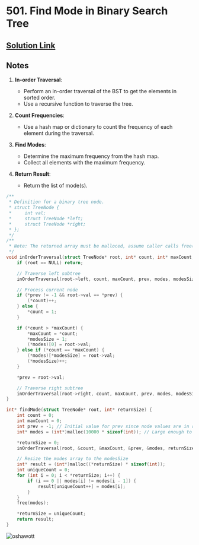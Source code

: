 # 501. Find Mode in Binary Search Tree

## [Solution Link](https://leetcode.com/submissions/detail/1496649698/)

## Notes

1. **In-order Traversal**:
   - Perform an in-order traversal of the BST to get the elements in sorted order.
   - Use a recursive function to traverse the tree.

2. **Count Frequencies**:
   - Use a hash map or dictionary to count the frequency of each element during the traversal.

3. **Find Modes**:
   - Determine the maximum frequency from the hash map.
   - Collect all elements with the maximum frequency.

4. **Return Result**:
   - Return the list of mode(s).

```c
/**
 * Definition for a binary tree node.
 * struct TreeNode {
 *     int val;
 *     struct TreeNode *left;
 *     struct TreeNode *right;
 * };
 */
/**
 * Note: The returned array must be malloced, assume caller calls free().
 */
void inOrderTraversal(struct TreeNode* root, int* count, int* maxCount, int* prev, int** modes, int* modesSize) {
    if (root == NULL) return;

    // Traverse left subtree
    inOrderTraversal(root->left, count, maxCount, prev, modes, modesSize);

    // Process current node
    if (*prev != -1 && root->val == *prev) {
        (*count)++;
    } else {
        *count = 1;
    }

    if (*count > *maxCount) {
        *maxCount = *count;
        *modesSize = 1;
        (*modes)[0] = root->val;
    } else if (*count == *maxCount) {
        (*modes)[*modesSize] = root->val;
        (*modesSize)++;
    }

    *prev = root->val;

    // Traverse right subtree
    inOrderTraversal(root->right, count, maxCount, prev, modes, modesSize);
}

int* findMode(struct TreeNode* root, int* returnSize) {
    int count = 0;
    int maxCount = 0;
    int prev = -1; // Initial value for prev since node values are in range [-105, 105]
    int* modes = (int*)malloc(10000 * sizeof(int)); // Large enough to hold all modes

    *returnSize = 0;
    inOrderTraversal(root, &count, &maxCount, &prev, &modes, returnSize);

    // Resize the modes array to the modesSize
    int* result = (int*)malloc((*returnSize) * sizeof(int));
    int uniqueCount = 0;
    for (int i = 0; i < *returnSize; i++) {
        if (i == 0 || modes[i] != modes[i - 1]) {
            result[uniqueCount++] = modes[i];
        }
    }
    free(modes);

    *returnSize = uniqueCount;
    return result;
}
```

![oshawott](https://projectpokemon.org/images/normal-sprite/oshawott.gif)
